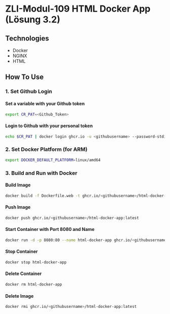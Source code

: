 # ZLI-Modul-109 HTML Docker App (Lösung 3.2)

## Technologies
- Docker
- NGINX
- HTML

## How To Use

### 1. Set Github Login
#### Set a variable with your Github token
```sh
export CR_PAT=<Github_Token>
```

#### Login to Github with your personal token
```sh
echo $CR_PAT | docker login ghcr.io -u <githubusername> --password-stdin
```

### 2. Set Docker Platform (for ARM)
```sh
export DOCKER_DEFAULT_PLATFORM=linux/amd64
```

### 3. Build and Run with Docker

#### Build Image
```sh
docker build -f Dockerfile.web -t ghcr.io/<githubusername>/html-docker-app:latest .
```

#### Push Image
```sh
docker push ghcr.io/<githubusername>/html-docker-app:latest
```

#### Start Container with Port 8080 and Name
```sh
docker run -d -p 8080:80 --name html-docker-app ghcr.io/<githubusername>/html-docker-app:latest
```

#### Stop Container
```sh
docker stop html-docker-app
```

#### Delete Container
```sh
docker rm html-docker-app
```

#### Delete Image
```sh
docker rmi ghcr.io/<githubusername>/html-docker-app:latest
```

